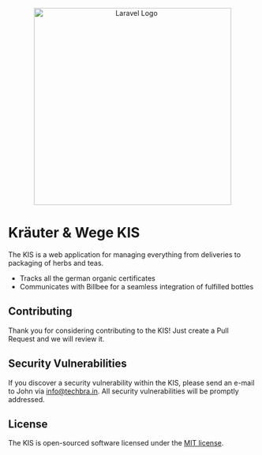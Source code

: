 <p align="center"><img src="https://raw.githubusercontent.com/laravel/art/master/logo-lockup/5%20SVG/2%20CMYK/1%20Full%20Color/laravel-logolockup-cmyk-red.svg" width="400" alt="Laravel Logo"></a></p>

# Kräuter & Wege KIS

The KIS is a web application for managing everything from deliveries to packaging of herbs and teas.

- Tracks all the german organic certificates
- Communicates with Billbee for a seamless integration of fulfilled bottles

## Contributing

Thank you for considering contributing to the KIS! Just create a Pull Request and we will review it.

## Security Vulnerabilities

If you discover a security vulnerability within the KIS, please send an e-mail to John
via [info@techbra.in](mailto:info@techbra.in). All security vulnerabilities will be promptly addressed.

## License

The KIS is open-sourced software licensed under the [MIT license](https://opensource.org/licenses/MIT).

